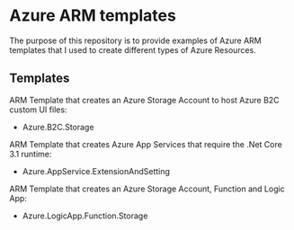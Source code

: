 # Azure ARM templates

The purpose of this repository is to provide examples of Azure ARM templates that I used to create different types of Azure Resources.

## Templates

ARM Template that creates an Azure Storage Account to host Azure B2C custom UI files:
- Azure.B2C.Storage


ARM Template that creates Azure App Services that require the .Net Core 3.1 runtime:
- Azure.AppService.ExtensionAndSetting

ARM Template that creates an Azure Storage Account, Function and Logic App:
- Azure.LogicApp.Function.Storage
